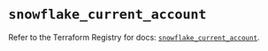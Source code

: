 # `snowflake_current_account`

Refer to the Terraform Registry for docs: [`snowflake_current_account`](https://registry.terraform.io/providers/snowflakedb/snowflake/2.5.0/docs/resources/current_account).
